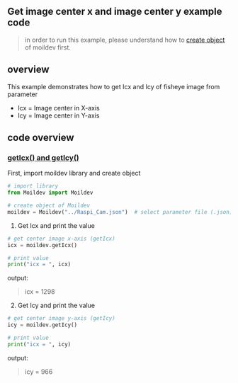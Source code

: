 ## Get image center x and image center y example code
> in order to run this example, please understand how to [create object](../Create_object) of moildev first.
## overview
This example demonstrates how to get Icx and Icy of fisheye image from parameter
- Icx = Image center in X-axis
- Icy = Image center in Y-axis

## code overview
### [getIcx() and getIcy()](getIcx_getIcy.py)
First, import moildev library and create object
```python
# import library
from Moildev import Moildev

# create object of Moildev
moildev = Moildev("../Raspi_Cam.json")  # select parameter file (.json)
```
1. Get Icx and print the value
```python
# get center image x-axis (getIcx)
icx = moildev.getIcx()

# print value
print("icx = ", icx)
```
output:
> icx = 1298
2. Get Icy and print the value
```python
# get center image y-axis (getIcy)
icy = moildev.getIcy()

# print value
print("icx = ", icy)
```
output:
> icy = 966

